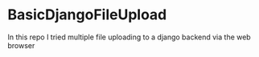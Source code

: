 # BasicDjangoFileUpload
In this repo I tried multiple file uploading to a django backend via the web browser

